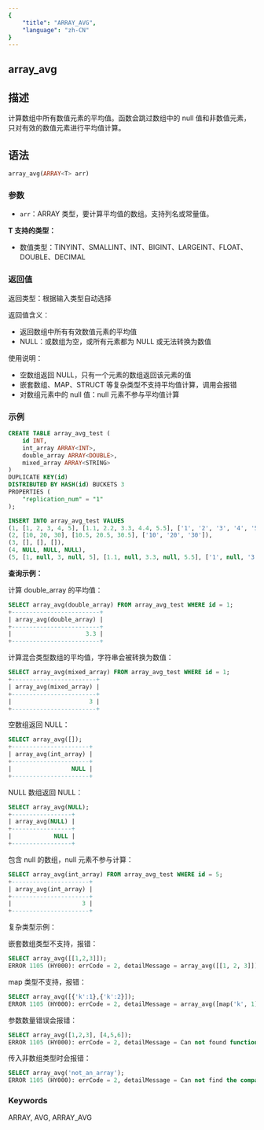 ```yaml
---
{
    "title": "ARRAY_AVG",
    "language": "zh-CN"
}
---
```


## array_avg

<version since="2.0.0">

</version>

## 描述

计算数组中所有数值元素的平均值。函数会跳过数组中的 null 值和非数值元素，只对有效的数值元素进行平均值计算。

## 语法

```sql
array_avg(ARRAY<T> arr)
```

### 参数

- `arr`：ARRAY<T> 类型，要计算平均值的数组。支持列名或常量值。

**T 支持的类型：**
- 数值类型：TINYINT、SMALLINT、INT、BIGINT、LARGEINT、FLOAT、DOUBLE、DECIMAL

### 返回值

返回类型：根据输入类型自动选择

返回值含义：
- 返回数组中所有有效数值元素的平均值
- NULL：或数组为空，或所有元素都为 NULL 或无法转换为数值

使用说明：
- 空数组返回 NULL，只有一个元素的数组返回该元素的值
- 嵌套数组、MAP、STRUCT 等复杂类型不支持平均值计算，调用会报错
- 对数组元素中的 null 值：null 元素不参与平均值计算

### 示例

```sql
CREATE TABLE array_avg_test (
    id INT,
    int_array ARRAY<INT>,
    double_array ARRAY<DOUBLE>,
    mixed_array ARRAY<STRING>
)
DUPLICATE KEY(id)
DISTRIBUTED BY HASH(id) BUCKETS 3
PROPERTIES (
    "replication_num" = "1"
);

INSERT INTO array_avg_test VALUES
(1, [1, 2, 3, 4, 5], [1.1, 2.2, 3.3, 4.4, 5.5], ['1', '2', '3', '4', '5']),
(2, [10, 20, 30], [10.5, 20.5, 30.5], ['10', '20', '30']),
(3, [], [], []),
(4, NULL, NULL, NULL),
(5, [1, null, 3, null, 5], [1.1, null, 3.3, null, 5.5], ['1', null, '3', null, '5']);
```

**查询示例：**

计算 double_array 的平均值：
```sql
SELECT array_avg(double_array) FROM array_avg_test WHERE id = 1;
+-------------------------+
| array_avg(double_array) |
+-------------------------+
|                     3.3 |
+-------------------------+
```

计算混合类型数组的平均值，字符串会被转换为数值：
```sql
SELECT array_avg(mixed_array) FROM array_avg_test WHERE id = 1;
+------------------------+
| array_avg(mixed_array) |
+------------------------+
|                      3 |
+------------------------+
```

空数组返回 NULL：
```sql
SELECT array_avg([]);
+----------------------+
| array_avg(int_array) |
+----------------------+
|                 NULL |
+----------------------+
```

NULL 数组返回 NULL：
```sql
SELECT array_avg(NULL);
+-----------------+
| array_avg(NULL) |
+-----------------+
|            NULL |
+-----------------+
```

包含 null 的数组，null 元素不参与计算：
```sql
SELECT array_avg(int_array) FROM array_avg_test WHERE id = 5;
+----------------------+
| array_avg(int_array) |
+----------------------+
|                    3 |
+----------------------+
```

复杂类型示例：

嵌套数组类型不支持，报错：
```sql
SELECT array_avg([[1,2,3]]);
ERROR 1105 (HY000): errCode = 2, detailMessage = array_avg([[1, 2, 3]]) does not support type: ARRAY<TINYINT>
```

map 类型不支持，报错：
```sql
SELECT array_avg([{'k':1},{'k':2}]);
ERROR 1105 (HY000): errCode = 2, detailMessage = array_avg([map('k', 1), map('k', 2)]) does not support type: MAP<VARCHAR(1),TINYINT>
```

参数数量错误会报错：
```sql
SELECT array_avg([1,2,3], [4,5,6]);
ERROR 1105 (HY000): errCode = 2, detailMessage = Can not found function 'array_avg' which has 2 arity. Candidate functions are: [array_avg(Expression)]
```

传入非数组类型时会报错：
```sql
SELECT array_avg('not_an_array');
ERROR 1105 (HY000): errCode = 2, detailMessage = Can not find the compatibility function signature: array_avg(VARCHAR(12))
```

### Keywords

ARRAY, AVG, ARRAY_AVG